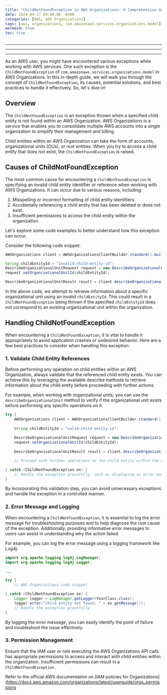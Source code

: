 ```yaml
---
title: "ChildNotFoundException in AWS Organizations: A Comprehensive Guide"
date: 2024-04-27 09:00:00 -0000
categories: [AWS, AWS Organizations]
tags: [aws, organizations, com.amazonaws.services.organizations.model]
mermaid: true
toc: true
---
```



---
---
---

As an AWS user, you might have encountered various exceptions while working with AWS services. One such exception is the `ChildNotFoundException` of `com.amazonaws.services.organizations.model` in AWS Organizations. In this in-depth guide, we will walk you through the concept of `ChildNotFoundException`, its causes, potential solutions, and best practices to handle it effectively. So, let's dive in!

## Overview

The `ChildNotFoundException` is an exception thrown when a specified child entity is not found within an AWS Organization. AWS Organizations is a service that enables you to consolidate multiple AWS accounts into a single organization to simplify their management and billing.

Child entities within an AWS Organization can take the form of accounts, organizational units (OUs), or root entities. When you try to access a child entity that does not exist, the `ChildNotFoundException` is raised.

## Causes of ChildNotFoundException

The most common cause for encountering a `ChildNotFoundException` is specifying an invalid child entity identifier or reference when working with AWS Organizations. It can occur due to various reasons, including:

1. Misspelling or incorrect formatting of child entity identifiers.
2. Accidentally referencing a child entity that has been deleted or does not exist.
3. Insufficient permissions to access the child entity within the organization.

Let's explore some code examples to better understand how this exception can occur.

Consider the following code snippet:

```java
AWSOrganizations client = AWSOrganizationsClientBuilder.standard().build();

String childEntityId = "invalid-child-entity-id";
DescribeOrganizationalUnitRequest request = new DescribeOrganizationalUnitRequest();
request.setOrganizationalUnitId(childEntityId);

DescribeOrganizationalUnitResult result = client.describeOrganizationalUnit(request);
```

In the above code, we attempt to retrieve information about a specific organizational unit using an invalid `childEntityId`. This could result in a `ChildNotFoundException` being thrown if the specified `childEntityId` does not correspond to an existing organizational unit within the organization.

## Handling ChildNotFoundException

When encountering a `ChildNotFoundException`, it is vital to handle it appropriately to avoid application crashes or undesired behavior. Here are a few best practices to consider when handling this exception:

### 1. Validate Child Entity References

Before performing any operation on child entities within an AWS Organization, always validate that the referenced child entity exists. You can achieve this by leveraging the available describe methods to retrieve information about the child entity before proceeding with further actions.

For example, when working with organizational units, you can use the `describeOrganizationalUnit` method to verify if the organizational unit exists before performing any specific operations on it.

```java
try {
    AWSOrganizations client = AWSOrganizationsClientBuilder.standard().build();
    
    String childEntityId = "valid-child-entity-id";
    
    DescribeOrganizationalUnitRequest request = new DescribeOrganizationalUnitRequest();
    request.setOrganizationalUnitId(childEntityId);
    
    DescribeOrganizationalUnitResult result = client.describeOrganizationalUnit(request);

    // Proceed with further operations on the child entity within the organization

} catch (ChildNotFoundException ex) {
    // Handle the exception gracefully, such as displaying an error message or taking appropriate action
}
```

By incorporating this validation step, you can avoid unnecessary exceptions and handle the exception in a controlled manner.

### 2. Error Message and Logging

When encountering a `ChildNotFoundException`, it is essential to log the error message for troubleshooting purposes and to help diagnose the root cause of the exception. Additionally, providing informative error messages to users can assist in understanding why the action failed.

For example, you can log the error message using a logging framework like Log4j:

```java
import org.apache.logging.log4j.LogManager;
import org.apache.logging.log4j.Logger;

...

try {
    // AWS Organizations code snippet

} catch (ChildNotFoundException ex) {
    Logger logger = LogManager.getLogger(YourClass.class);
    logger.error("Child entity not found: " + ex.getMessage());
    // Handle the exception gracefully
}
```

By logging the error message, you can easily identify the point of failure and troubleshoot the issue effectively.

### 3. Permission Management

Ensure that the IAM user or role executing the AWS Organizations API calls has appropriate permissions to access and interact with child entities within the organization. Insufficient permissions can result in a `ChildNotFoundException`.

Refer to the official AWS documentation on [IAM policies for Organizations](https://docs.aws.amazon.com/organizations/latest/userguide/orgs_permissions